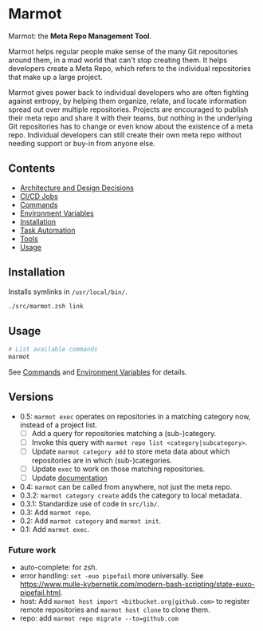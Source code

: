 # Marmot

Marmot: the **Meta Repo Management Tool**.

Marmot helps regular people make sense of the many Git repositories around them, in a mad world that
can't stop creating them.  It helps developers create a Meta Repo, which refers to the individual
repositories that make up a large project.

Marmot gives power back to individual developers who are often fighting against entropy, by helping
them organize, relate, and locate information spread out over multiple repositories.  Projects are
encouraged to publish their meta repo and share it with their teams, but nothing in the underlying
Git repositories has to change or even know about the existence of a meta repo.  Individual
developers can still create their own meta repo without needing support or buy-in from anyone else.

## Contents

- [Architecture and Design Decisions](./doc/decisions.md)
- [CI/CD Jobs](./doc/cicd-jobs.md)
- [Commands](./doc/commands.md)
- [Environment Variables](./doc/environment-variables.md)
- [Installation](#installation)
- [Task Automation](./doc/task-automation.md)
- [Tools](./doc/tools.md)
- [Usage](#usage)

## Installation

Installs symlinks in `/usr/local/bin/`.

```sh
./src/marmot.zsh link
```

## Usage

```sh
# List available commands
marmot
```

See [Commands](./doc/commands.md) and [Environment Variables](./doc/environment-variables.md) for
details.

## Versions

- 0.5: `marmot exec` operates on repositories in a matching category now, instead of a project list.
  - [ ] Add a query for repositories matching a (sub-)category.
  - [ ] Invoke this query with `marmot repo list <category|subcategory>`.
  - [ ] Update `marmot category add` to store meta data about which repositories are in which
        (sub-)categories.
  - [ ] Update `exec` to work on those matching repositories.
  - [ ] Update [documentation](./doc/commands.md)
- 0.4: `marmot` can be called from anywhere, not just the meta repo.
- 0.3.2: `marmot category create` adds the category to local metadata.
- 0.3.1: Standardize use of code in `src/lib/`.
- 0.3: Add `marmot repo`.
- 0.2: Add `marmot category` and `marmot init`.
- 0.1: Add `marmot exec`.

### Future work

- auto-complete: for zsh.
- error handling: `set -euo pipefail` more universally. See
  <https://www.mulle-kybernetik.com/modern-bash-scripting/state-euxo-pipefail.html>.
- host: Add `marmot host import <bitbucket.org|github.com>` to register remote
  repositories and `marmot host clone` to clone them.
- repo: add `marmot repo migrate --to=github.com`
